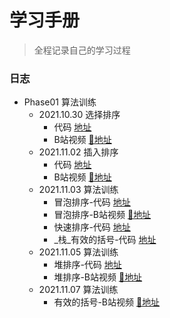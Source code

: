 <!--
 * @文件描述: 
 * @公司: 漫蝌网
 * @作者: 卞雪瑞
 * @Date: 2021-11-01 16:03:58
 * @LastEditors: 卞雪瑞
 * @LastEditTime: 2021-11-08 09:24:31
-->

# 学习手册

> 全程记录自己的学习过程

### 日志

+ Phase01 算法训练
  + 2021.10.30 选择排序
    + 代码  [地址](https://github.com/BianXuerui/myLearn/blob/main/10-30selectionSort/01.js)
    + B站视频 [🔗地址](https://space.bilibili.com/253657021?spm_id_from=333.788.b_765f7570696e666f.1)
  + 2021.11.02 插入排序
    + 代码  [地址](https://github.com/BianXuerui/myLearn/blob/main/11-01algorithm/insertionSort.js)
    + B站视频 [🔗地址](https://www.bilibili.com/video/BV1dR4y177fC?spm_id_from=333.999.0.0)
  + 2021.11.03 算法训练
    + 冒泡排序-代码  [地址](https://github.com/BianXuerui/myLearn/blob/main/11-02algorithm/bubblingSort.js)
    + 冒泡排序-B站视频 [🔗地址](https://www.bilibili.com/video/BV1KS4y1d7MT?spm_id_from=333.999.0.0)
    + 快速排序-代码  [地址](https://github.com/BianXuerui/myLearn/blob/main/11-02algorithm/quickSort.js)
    + _栈_有效的括号-代码  [地址](https://github.com/BianXuerui/myLearn/blob/main/11-03algorithm/01.js)
  + 2021.11.05 算法训练
    + 堆排序-代码  [地址](https://github.com/BianXuerui/myLearn/blob/main/11-05algorithm/heapSort.js)
    + 堆排序-B站视频 [🔗地址](https://space.bilibili.com/253657021/dynamic)
  + 2021.11.07 算法训练
    + 有效的括号-B站视频 [🔗地址](https://www.bilibili.com/video/BV12q4y1r7np?spm_id_from=333.999.0.0)